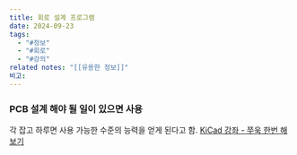 ```yaml
---
title: 회로 설계 프로그램
date: 2024-09-23
tags:
  - "#정보"
  - "#회로"
  - "#강의"
related notes: "[[유용한 정보]]"
비고:
---
```

### PCB 설계 해야 될 일이 있으면 사용
각 잡고 하루면 사용 가능한 수준의 능력을 얻게 된다고 함.
[KiCad 강좌 - 쭈욱 한번 해보기](https://unininu.tistory.com/515)
